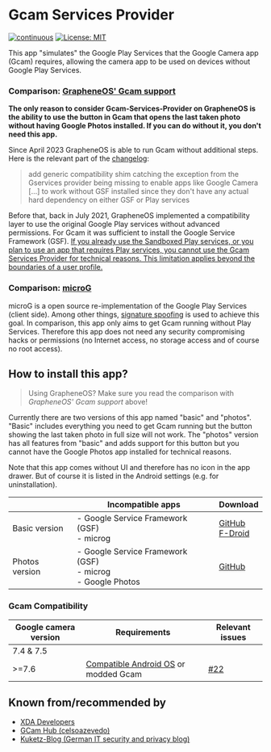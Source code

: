 # Gcam Services Provider

[![continuous](https://github.com/lukaspieper/Gcam-Services-Provider/workflows/continuous/badge.svg)](https://github.com/lukaspieper/Gcam-Services-Provider/actions)
[![License: MIT](https://img.shields.io/badge/License-MIT-blue.svg)](https://github.com/lukaspieper/Gcam-Services-Provider/blob/master/LICENSE)

This app "simulates" the Google Play Services that the Google Camera app (Gcam) requires, allowing the camera app to be
used on devices without Google Play Services.

### Comparison: [GrapheneOS' Gcam support](https://grapheneos.org/usage#google-camera)

**The only reason to consider Gcam-Services-Provider on GrapheneOS is the ability to use the button in Gcam that opens
the last taken photo without having Google Photos installed. If you can do without it, you don't need this app.**

Since April 2023 GrapheneOS is able to run Gcam without additional steps. Here is the relevant part of
the [changelog](https://grapheneos.org/releases#2023040400):

> add generic compatibility shim catching the exception from the Gservices provider being missing to enable apps like
> Google Camera [...] to work without GSF installed since they don't have any actual hard dependency on either GSF or
> Play
> services

Before that, back in July 2021, GrapheneOS implemented a compatibility layer to use the original Google Play services
without advanced permissions. For Gcam it was sufficient to install the Google Service Framework (GSF). <ins>If you
already use the Sandboxed Play services, or you plan to use an app that requires Play services, you cannot use the Gcam
Services Provider for technical reasons. This limitation applies beyond the boundaries of a user profile.</ins>

### Comparison: [microG](https://github.com/microg)

microG is a open source re-implementation of the Google Play Services (client side). Among other
things, [signature spoofing](https://github.com/microg/android_packages_apps_GmsCore/wiki/Signature-Spoofing) is used to
achieve this goal. In comparison, this app only aims to get Gcam running without Play Services. Therefore this app does
not need any security compromising hacks or permissions (no Internet access, no storage access and of course no root
access).

## How to install this app?

> Using GrapheneOS? Make sure you read the comparison with *GrapheneOS' Gcam support* above!

Currently there are two versions of this app named "basic" and "photos". "Basic" includes everything you need to get
Gcam running but the button showing the last taken photo in full size will not work. The "photos" version has all
features from "basic" and adds support for this button but you cannot have the Google Photos app installed for technical
reasons.

Note that this app comes without UI and therefore has no icon in the app drawer. But of course it is listed in the
Android settings (e.g. for uninstallation).

|                | Incompatible apps                                                 | Download                                                                                                                                              |
|----------------|-------------------------------------------------------------------|-------------------------------------------------------------------------------------------------------------------------------------------------------|
| Basic version  | - Google Service Framework (GSF)<br/>- microg                     | [GitHub](https://github.com/lukaspieper/Gcam-Services-Provider/releases)<br/>[F-Droid](https://f-droid.org/de/packages/de.lukaspieper.gcam.services/) |
| Photos version | - Google Service Framework (GSF)<br/>- microg<br/>- Google Photos | [GitHub](https://github.com/lukaspieper/Gcam-Services-Provider/releases)                                                                              |

### Gcam Compatibility

| Google camera version | Requirements                                                                                                 | Relevant issues                                                                               |
|-----------------------|--------------------------------------------------------------------------------------------------------------|-----------------------------------------------------------------------------------------------|
| 7.4 & 7.5             |                                                                                                              |                                                                                               |
| >=7.6                 | [Compatible Android OS](https://github.com/lukaspieper/Gcam-Services-Provider/discussions/28) or modded Gcam | [#22](https://github.com/lukaspieper/Gcam-Services-Provider/issues/22#issuecomment-814239882) |

## Known from/recommended by

- [XDA Developers](https://www.xda-developers.com/google-camera-port-hub/)
- [GCam Hub (celsoazevedo)](https://www.celsoazevedo.com/files/android/google-camera/troubleshooting/)
- [Kuketz-Blog (German IT security and privacy blog)](https://www.kuketz-blog.de/?s=gcam+services+provider)
